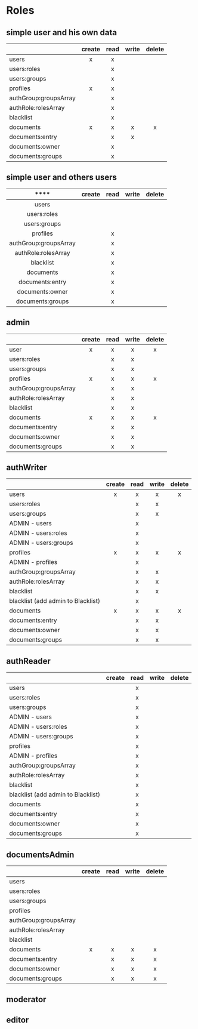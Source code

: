 # Roles

## simple user and his own data

|                       | ****create**** | ****read**** | ****write**** | ****delete**** |
|-----------------------|:--------------:|:------------:|:-------------:|:--------------:|
| users                 | x              | x            |               |                |
| users:roles           |                | x            |               |                |
| users:groups          |                | x            |               |                |
| profiles              | x              | x            |               |                |
| authGroup:groupsArray |                | x            |               |                |
| authRole:rolesArray   |                | x            |               |                |
| blacklist             |                | x            |               |                |
| documents             | x              | x            | x             | x              |
| documents:entry       |                | x            | x             |                |
| documents:owner       |                | x            |               |                |
| documents:groups      |                | x            |               |                |

## simple user and others users

| ****                  | ****create**** | ****read**** | ****write**** | ****delete**** |
|:---------------------:|:--------------:|:------------:|:-------------:|:--------------:|
| users                 |                |              |               |                |
| users:roles           |                |              |               |                |
| users:groups          |                |              |               |                |
| profiles              |                | x            |               |                |
| authGroup:groupsArray |                | x            |               |                |
| authRole:rolesArray   |                | x            |               |                |
| blacklist             |                | x            |               |                |
| documents             |                | x            |               |                |
| documents:entry       |                | x            |               |                |
| documents:owner       |                | x            |               |                |
| documents:groups      |                | x            |               |                |

## admin

|                       | ****create**** | ****read**** | ****write**** | ****delete**** |
|-----------------------|:--------------:|:------------:|:-------------:|:--------------:|
| user                  | x              | x            | x             | x              |
| users:roles           |                | x            | x             |                |
| users:groups          |                | x            | x             |                |
| profiles              | x              | x            | x             | x              |
| authGroup:groupsArray |                | x            | x             |                |
| authRole:rolesArray   |                | x            | x             |                |
| blacklist             |                | x            | x             |                |
| documents             | x              | x            | x             | x              |
| documents:entry       |                | x            | x             |                |
| documents:owner       |                | x            | x             |                |
| documents:groups      |                | x            | x             |                |

## authWriter

|                                      | **create** | **read** | **write** | **delete** |
|--------------------------------------|:----------:|:--------:|:---------:|:----------:|
| users                                | x          | x        | x         | x          |
| users:roles                          |            | x        | x         |            |
| users:groups                         |            | x        | x         |            |
| ADMIN \- users                       |            | x        |           |            |
| ADMIN \- users:roles                 |            | x        |           |            |
| ADMIN \- users:groups                |            | x        |           |            |
| profiles                             | x          | x        | x         | x          |
| ADMIN \- profiles                    |            | x        |           |            |
| authGroup:groupsArray                |            | x        | x         |            |
| authRole:rolesArray                  |            | x        | x         |            |
| blacklist                            |            | x        | x         |            |
| blacklist \(add admin to Blacklist\) |            | x        |           |            |
| documents                            | x          | x        | x         | x          |
| documents:entry                      |            | x        | x         |            |
| documents:owner                      |            | x        | x         |            |
| documents:groups                     |            | x        | x         |            |

## authReader

|                                        | ****create**** | ****read**** | ****write**** | ****delete**** |
|----------------------------------------|:--------------:|:------------:|:-------------:|:--------------:|
| users                                  |                | x            |               |                |
| users:roles                            |                | x            |               |                |
| users:groups                           |                | x            |               |                |
| ADMIN \- users                         |                | x            |               |                |
| ADMIN \- users:roles                   |                | x            |               |                |
| ADMIN \- users:groups                  |                | x            |               |                |
| profiles                               |                | x            |               |                |
| ADMIN \- profiles                      |                | x            |               |                |
| authGroup:groupsArray                  |                | x            |               |                |
| authRole:rolesArray                    |                | x            |               |                |
| blacklist                              |                | x            |               |                |
| blacklist \(add admin to Blacklist\)   |                | x            |               |                |
| documents                              |                | x            |               |                |
| documents:entry                        |                | x            |               |                |
| documents:owner                        |                | x            |               |                |
| documents:groups                       |                | x            |               |                |

## documentsAdmin

|                       | ****create**** | ****read**** | ****write**** | ****delete**** |
|-----------------------|:--------------:|:------------:|:-------------:|:--------------:|
| users                 |                |              |               |                |
| users:roles           |                |              |               |                |
| users:groups          |                |              |               |                |
| profiles              |                |              |               |                |
| authGroup:groupsArray |                |              |               |                |
| authRole:rolesArray   |                |              |               |                |
| blacklist             |                |              |               |                |
| documents             | x              | x            | x             | x              |
| documents:entry       |                | x            | x             | x              |
| documents:owner       |                | x            | x             | x              |
| documents:groups      |                | x            | x             | x              |


## moderator


## editor